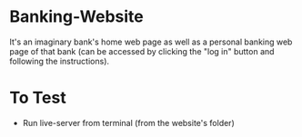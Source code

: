 # Banking-Website
It's an imaginary bank's home web page as well as a personal banking web page of that bank (can be accessed by clicking the "log in" button and following the instructions). 

# To Test
- Run live-server from terminal (from the website's folder)
